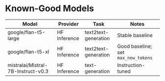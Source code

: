 # Known-Good Models

| Model | Provider | Task | Notes |
|---|---|---|---|
| google/flan-t5-large | HF Inference | text2text-generation | Stable baseline |
| google/flan-t5-xl | HF Inference | text2text-generation | Good baseline; set `max_new_tokens` |
| mistralai/Mistral-7B-Instruct-v0.3 | HF Inference | text-generation | Instruction-tuned |
